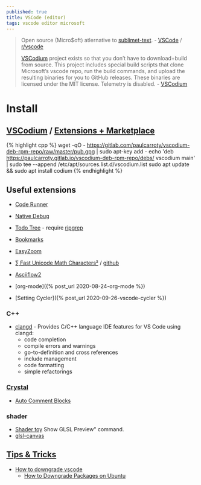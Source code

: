 ```yaml
---
published: true
title: VSCode (editor)
tags: vscode editor microsoft
---
```

> Open source (Micro$oft) atlernative to [sublimet-text](https://alexhuszagh.github.io/2016/switching-to-vscode/). - [VSCode](https://github.com/Microsoft/vscode) / [r/vscode](https://www.reddit.com/r/vscode/)
>
> [VSCodium](https://vscodium.com/) project exists so that you don’t have to download+build from source. This project includes special build scripts that clone Microsoft’s vscode repo, run the build commands, and upload the resulting binaries for you to GitHub releases. These binaries are licensed under the MIT license. Telemetry is disabled. - [VSCodium](https://vscodium.com/)

# Install

## [VSCodium](https://vscodium.com/) / [Extensions + Marketplace](https://github.com/VSCodium/vscodium/blob/master/DOCS.md#extensions--marketplace)

{% highlight cpp %}
wget -qO - https://gitlab.com/paulcarroty/vscodium-deb-rpm-repo/raw/master/pub.gpg | sudo apt-key add - 
echo 'deb https://paulcarroty.gitlab.io/vscodium-deb-rpm-repo/debs/ vscodium main' | sudo tee --append /etc/apt/sources.list.d/vscodium.list 
sudo apt update && sudo apt install codium 
{% endhighlight %}

## Useful extensions
- [Code Runner](https://github.com/crystal-lang-tools/vscode-crystal-lang/wiki/Useful-extensions#code-runner)
- [Native Debug](https://github.com/crystal-lang-tools/vscode-crystal-lang/wiki/Useful-extensions#native-debug) 
- [Todo Tree](https://marketplace.visualstudio.com/items?itemName=Gruntfuggly.todo-tree) - require [ripgrep](https://github.com/BurntSushi/ripgrep)
- [Bookmarks](https://marketplace.visualstudio.com/items?itemName=alefragnani.Bookmarks)
- [EasyZoom](https://marketplace.visualstudio.com/items?itemName=NabeelValley.easyzoom)
- [∑ Fast Unicode Math Characters²](https://marketplace.visualstudio.com/items?itemName=GuidoTapia2.unicode-math-vscode&ssr=false#qna) / [github](https://github.com/gatapia/unicode-math-vscode)

- [Asciiflow2](https://marketplace.visualstudio.com/items?itemName=zenghongtu.vscode-asciiflow2)
- [org-mode]({% post_url 2020-08-24-org-mode %})
- [Setting Cycler]({% post_url 2020-09-26-vscode-cycler %})

### C++
- [clangd](https://open-vsx.org/extension/llvm-vs-code-extensions/vscode-clangd) - Provides C/C++ language IDE features for VS Code using clangd:
	- code completion
    - compile errors and warnings
    - go-to-definition and cross references
    - include management
    - code formatting
    - simple refactorings

### [Crystal](https://github.com/crystal-lang-tools/vscode-crystal-lang/wiki/Useful-extensions)

- [Auto Comment Blocks](https://github.com/crystal-lang-tools/vscode-crystal-lang/wiki/Useful-extensions#auto-comment-blocks)

### shader
- [Shader toy](https://marketplace.visualstudio.com/items?itemName=stevensona.shader-toy)
Show GLSL Preview" command.
- [glsl-canvas](https://marketplace.visualstudio.com/items?itemName=circledev.glsl-canvas)

## [Tips & Tricks](https://github.com/Microsoft/vscode-tips-and-tricks)
- [How to downgrade vscode](https://stackoverflow.com/questions/49346733/how-to-downgrade-vscode/49347158#49347158)
	- [How to Downgrade Packages on Ubuntu](https://www.howtogeek.com/117929/how-to-downgrade-packages-on-ubuntu/)

